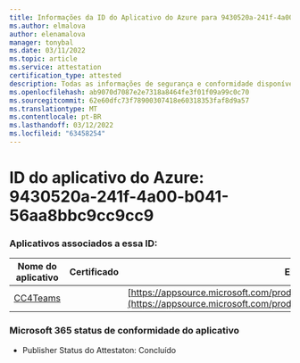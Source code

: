 ```yaml
---
title: Informações da ID do Aplicativo do Azure para 9430520a-241f-4a00-b041-56aa8bbc9cc9cc9
ms.author: elmalova
author: elenamalova
manager: tonybal
ms.date: 03/11/2022
ms.topic: article
ms.service: attestation
certification_type: attested
description: Todas as informações de segurança e conformidade disponíveis para 9430520a-241f-4a00-b041-56aa8bbc9cc9.
ms.openlocfilehash: ab9070d7087e2e7318a8464fe3f01f09a99c0c70
ms.sourcegitcommit: 62e60dfc73f78900307418e60318353faf8d9a57
ms.translationtype: MT
ms.contentlocale: pt-BR
ms.lasthandoff: 03/12/2022
ms.locfileid: "63458254"
---
```

# <a name="azure-app-id-9430520a-241f-4a00-b041-56aa8bbc9cc9"></a>ID do aplicativo do Azure: 9430520a-241f-4a00-b041-56aa8bbc9cc9cc9


### <a name="apps-associated-with-this-id"></a>Aplicativos associados a essa ID:
| **Nome do aplicativo** | **Certificado** | **Exibir no AppSource** |
|--------------|---------------|-----------------------|
| [CC4Teams](../forward/contactcenter4all1634641680587.cc4all_01) |  | [https://appsource.microsoft.com/product/office/contactcenter4all1634641680587.cc4all_01](https://appsource.microsoft.com/product/office/contactcenter4all1634641680587.cc4all_01) |

### <a name="microsoft-365-app-compliance-status"></a>Microsoft 365 status de conformidade do aplicativo
- Publisher Status do Attestaton: Concluído
